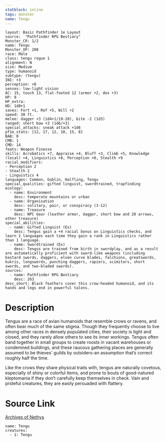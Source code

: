 ```yaml
---
statblock: inline
tags: monster
name: Tengu
---
```

```statblock
layout: Basic Pathfinder 1e Layout
source:  "Pathfinder RPG Bestiary"
Monster_CR: 1/2
name: Tengu
Monster_XP: 200
race: Male
class: tengu rogue 1
alignment: N
size: Medium
type: humanoid
subtype: (tengu)
INI: +3
perception: +8
senses: low-light vision
AC: 15, touch 13, flat-footed 12 (armor +2, dex +3)
HP: 9
HP_extra: 
HD: 1d8+1
saves: Fort +1, Ref +5, Will +2
speed: 30 ft.
melee: dagger +3 (1d4+1/19-20), bite -2 (1d3)
ranged: short bow +3 (1d6/×3)
special_attacks: sneak attack +1d6
pf1e_stats: [12, 17, 12, 10, 15, 8]
BAB: 0
CMB: 1
CMD: 14
feats: Weapon Finesse
skills: Acrobatics +7, Appraise +4, Bluff +3, Climb +5, Knowledge (local) +4, Linguistics +8, Perception +8, Stealth +9
racial_modifiers:
- Perception 2
- Stealth 2
- Linguistics 4
languages: Common, Goblin, Halfling, Tengu
special_qualities: gifted linguist, swordtrained, trapfinding
ecology:
  - name: Environment
    desc: temperate mountains or urban
  - name: Organisation
    desc: solitary, pair, or conspiracy (3-12)
  - name: Treasure
    desc: NPC Gear (leather armor, dagger, short bow and 20 arrows, other treasure)
special_abilities:
  - name: Gifted Linguist (Ex)
    desc: Tengus gain a +4 racial bonus on Linguistics checks, and learn 2 languages each time they gain a rank in Linguistics rather than 1 language.
  - name: Swordtrained (Ex)
    desc: Tengus are trained from birth in swordplay, and as a result are automatically proficient with sword-like weapons (including bastard swords, daggers, elven curve blades, falchions, greatswords, kukris, longswords, punching daggers, rapiers, scimitars, short swords, and two-bladed swords).
sources:
  - name: Pathfinder RPG Bestiary
    desc: 263
desc_short: Black feathers cover this crow-headed humanoid, and its hands and legs end in powerful talons.
```
# Description
Tengus are a race of avian humanoids that resemble crows or ravens, and often bear much of the same stigma. Though they frequently choose to live among other races in densely populated cities, their society is tight and closed, and they rarely allow others to see its inner workings. Tengus often band together in small groups to create roosts in vacant warehouses or condemned buildings, and these raucous gathering places are generally assumed to be thieves’ guilds by outsiders-an assumption that’s correct roughly half the time.

Like the crows they share physical traits with, tengus are naturally covetous, especially of shiny or colorful items, and prone to bouts of good-natured kleptomania if they don’t carefully keep themselves in check. Vain and prideful creatures, they are easily persuaded with flattery.
# Source Link
[Archives of Nethys](https://aonprd.com/MonsterDisplay.aspx?ItemName=Tengu)
```encounter-table
name: Tengu
creatures:
  - 1: Tengu
```
